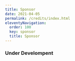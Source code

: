 ```yaml
---
title: Sponsor 
date: 2021-04-05
permalink: /credits/index.html
eleventyNavigation:
  order: 100 
  key: sponsor
  title: Sponsor
---
```


### Under Develompent